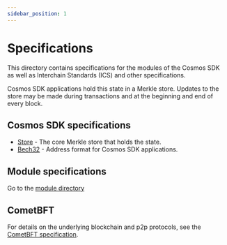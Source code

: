 ```yaml
---
sidebar_position: 1
---
```


# Specifications

This directory contains specifications for the modules of the Cosmos SDK as well as Interchain Standards (ICS) and other specifications.

Cosmos SDK applications hold this state in a Merkle store. Updates to
the store may be made during transactions and at the beginning and end of every
block.

## Cosmos SDK specifications

* [Store](./store) - The core Merkle store that holds the state.
* [Bech32](./addresses/bech32.md) - Address format for Cosmos SDK applications.

## Module specifications

Go to the [module directory](https://docs.cosmos.network/main/modules)

## CometBFT

For details on the underlying blockchain and p2p protocols, see
the [CometBFT specification](https://github.com/cometbft/cometbft/tree/main/spec).
